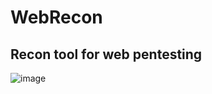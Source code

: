 # WebRecon

## Recon tool for web pentesting

![image](https://github.com/5hank4r/WebRecon/assets/34772838/d4edc431-e8df-460d-ba18-2343ee51da37)


